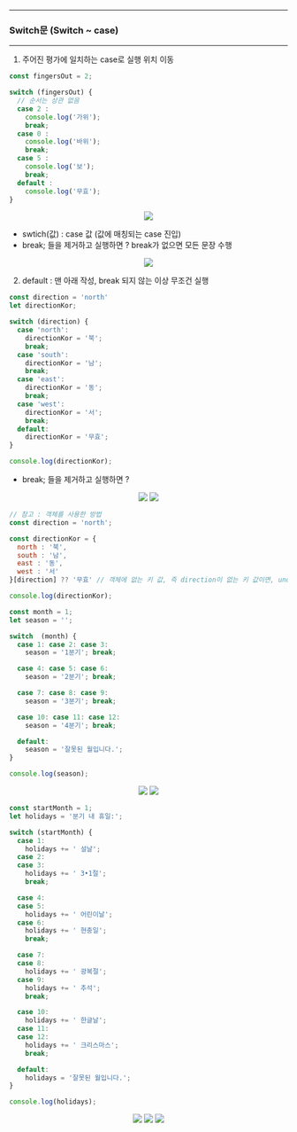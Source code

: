 -----
### Switch문 (Switch ~ case)
-----
1. 주어진 평가에 일치하는 case로 실행 위치 이동
```js
const fingersOut = 2;

switch (fingersOut) {
  // 순서는 상관 없음
  case 2 :
    console.log('가위');
    break;
  case 0 :
    console.log('바위');
    break;
  case 5 :
    console.log('보');
    break;
  default :
    console.log('무효');
}
```
<div align="center">
<img src="https://github.com/sooyounghan/Web/assets/34672301/26f8bf5f-db94-4c2c-87e1-5008907d0925">
</div>

  - swtich(값) : case 값 (값에 매칭되는 case 진입)
  - break; 들을 제거하고 실행하면 ? break가 없으면 모든 문장 수행
<div align="center">
<img src="https://github.com/sooyounghan/Web/assets/34672301/1c19d938-3197-47ba-a37a-26eeea2a4659">
</div>

2. default : 맨 아래 작성, break 되지 않는 이상 무조건 실행

```js
const direction = 'north'
let directionKor;

switch (direction) {
  case 'north':
    directionKor = '북';
    break;
  case 'south':
    directionKor = '남';
    break;
  case 'east':
    directionKor = '동';
    break;
  case 'west':
    directionKor = '서';
    break;
  default:
    directionKor = '무효';
}

console.log(directionKor);
```
  - break; 들을 제거하고 실행하면 ?
<div align="center">
<img src="https://github.com/sooyounghan/Web/assets/34672301/9fefd99e-cba0-4363-be7b-19ecac931c76">
<img src="https://github.com/sooyounghan/Web/assets/34672301/60209614-7ed2-4dcc-8352-29be09191b2b">
</div>

```js
// 참고 : 객체를 사용한 방법
const direction = 'north';

const directionKor = {
  north : '북',
  south : '남',
  east : '동',
  west : '서'
}[direction] ?? '무효' // 객체에 없는 키 값, 즉 direction이 없는 키 값이면, undefined이므로 '무효'

console.log(directionKor);
```

```js
const month = 1;
let season = '';

switch  (month) {
  case 1: case 2: case 3:
    season = '1분기'; break;

  case 4: case 5: case 6:
    season = '2분기'; break;

  case 7: case 8: case 9:
    season = '3분기'; break;

  case 10: case 11: case 12:
    season = '4분기'; break;

  default:
    season = '잘못된 월입니다.';
}

console.log(season);
```
<div align="center">
<img src="https://github.com/sooyounghan/Web/assets/34672301/4a4752b4-c1cd-466d-b00b-3819600f4026">
<img src="https://github.com/sooyounghan/Web/assets/34672301/a9fc2ebc-0b28-427f-9c3b-7a76d7bca68d">
</div>

```js
const startMonth = 1;
let holidays = '분기 내 휴일:';

switch (startMonth) {
  case 1:
    holidays += ' 설날';
  case 2:
  case 3:
    holidays += ' 3•1절';
    break;

  case 4:
  case 5:
    holidays += ' 어린이날';
  case 6:
    holidays += ' 현충일';
    break;

  case 7:
  case 8:
    holidays += ' 광복절';
  case 9:
    holidays += ' 추석';
    break;

  case 10:
    holidays += ' 한글날';
  case 11:
  case 12:
    holidays += ' 크리스마스';
    break;

  default: 
    holidays = '잘못된 월입니다.';
}

console.log(holidays);
```
<div align="center">
<img src="https://github.com/sooyounghan/Web/assets/34672301/24d83bed-a4c9-477e-b808-301ac9396ab0">
<img src="https://github.com/sooyounghan/Web/assets/34672301/f05258aa-8142-4622-9b86-6f1bad91ada5">
<img src="https://github.com/sooyounghan/Web/assets/34672301/c64f86ce-50f3-46e2-a8d9-f70293649360">
</div>
